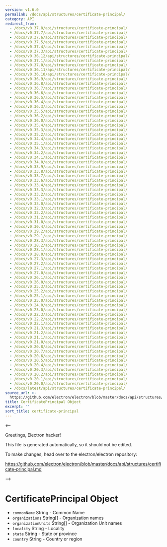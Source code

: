 ```yaml
---
version: v1.6.0
permalink: /docs/api/structures/certificate-principal/
category: API
redirect_from:
  - /docs/v0.37.8/api/structures/certificate-principal/
  - /docs/v0.37.7/api/structures/certificate-principal/
  - /docs/v0.37.6/api/structures/certificate-principal/
  - /docs/v0.37.5/api/structures/certificate-principal/
  - /docs/v0.37.4/api/structures/certificate-principal/
  - /docs/v0.37.3/api/structures/certificate-principal/
  - /docs/v0.36.12/api/structures/certificate-principal/
  - /docs/v0.37.1/api/structures/certificate-principal/
  - /docs/v0.37.0/api/structures/certificate-principal/
  - /docs/v0.36.11/api/structures/certificate-principal/
  - /docs/v0.36.10/api/structures/certificate-principal/
  - /docs/v0.36.9/api/structures/certificate-principal/
  - /docs/v0.36.8/api/structures/certificate-principal/
  - /docs/v0.36.7/api/structures/certificate-principal/
  - /docs/v0.36.6/api/structures/certificate-principal/
  - /docs/v0.36.5/api/structures/certificate-principal/
  - /docs/v0.36.4/api/structures/certificate-principal/
  - /docs/v0.36.3/api/structures/certificate-principal/
  - /docs/v0.35.5/api/structures/certificate-principal/
  - /docs/v0.36.2/api/structures/certificate-principal/
  - /docs/v0.36.0/api/structures/certificate-principal/
  - /docs/v0.35.4/api/structures/certificate-principal/
  - /docs/v0.35.3/api/structures/certificate-principal/
  - /docs/v0.35.2/api/structures/certificate-principal/
  - /docs/v0.34.4/api/structures/certificate-principal/
  - /docs/v0.35.1/api/structures/certificate-principal/
  - /docs/v0.34.3/api/structures/certificate-principal/
  - /docs/v0.34.2/api/structures/certificate-principal/
  - /docs/v0.34.1/api/structures/certificate-principal/
  - /docs/v0.34.0/api/structures/certificate-principal/
  - /docs/v0.33.9/api/structures/certificate-principal/
  - /docs/v0.33.8/api/structures/certificate-principal/
  - /docs/v0.33.7/api/structures/certificate-principal/
  - /docs/v0.33.6/api/structures/certificate-principal/
  - /docs/v0.33.4/api/structures/certificate-principal/
  - /docs/v0.33.3/api/structures/certificate-principal/
  - /docs/v0.33.2/api/structures/certificate-principal/
  - /docs/v0.33.1/api/structures/certificate-principal/
  - /docs/v0.33.0/api/structures/certificate-principal/
  - /docs/v0.32.3/api/structures/certificate-principal/
  - /docs/v0.32.2/api/structures/certificate-principal/
  - /docs/v0.31.2/api/structures/certificate-principal/
  - /docs/v0.31.0/api/structures/certificate-principal/
  - /docs/v0.30.4/api/structures/certificate-principal/
  - /docs/v0.29.2/api/structures/certificate-principal/
  - /docs/v0.29.1/api/structures/certificate-principal/
  - /docs/v0.28.3/api/structures/certificate-principal/
  - /docs/v0.28.2/api/structures/certificate-principal/
  - /docs/v0.28.1/api/structures/certificate-principal/
  - /docs/v0.28.0/api/structures/certificate-principal/
  - /docs/v0.27.3/api/structures/certificate-principal/
  - /docs/v0.27.2/api/structures/certificate-principal/
  - /docs/v0.27.1/api/structures/certificate-principal/
  - /docs/v0.27.0/api/structures/certificate-principal/
  - /docs/v0.26.1/api/structures/certificate-principal/
  - /docs/v0.26.0/api/structures/certificate-principal/
  - /docs/v0.25.3/api/structures/certificate-principal/
  - /docs/v0.25.2/api/structures/certificate-principal/
  - /docs/v0.25.1/api/structures/certificate-principal/
  - /docs/v0.25.0/api/structures/certificate-principal/
  - /docs/v0.24.0/api/structures/certificate-principal/
  - /docs/v0.23.0/api/structures/certificate-principal/
  - /docs/v0.22.3/api/structures/certificate-principal/
  - /docs/v0.22.2/api/structures/certificate-principal/
  - /docs/v0.22.1/api/structures/certificate-principal/
  - /docs/v0.21.3/api/structures/certificate-principal/
  - /docs/v0.21.2/api/structures/certificate-principal/
  - /docs/v0.21.1/api/structures/certificate-principal/
  - /docs/v0.21.0/api/structures/certificate-principal/
  - /docs/v0.20.8/api/structures/certificate-principal/
  - /docs/v0.20.7/api/structures/certificate-principal/
  - /docs/v0.20.6/api/structures/certificate-principal/
  - /docs/v0.20.5/api/structures/certificate-principal/
  - /docs/v0.20.4/api/structures/certificate-principal/
  - /docs/v0.20.3/api/structures/certificate-principal/
  - /docs/v0.20.2/api/structures/certificate-principal/
  - /docs/v0.20.1/api/structures/certificate-principal/
  - /docs/v0.20.0/api/structures/certificate-principal/
  - /docs/latest/api/structures/certificate-principal/
source_url: >-
  https://github.com/electron/electron/blob/master/docs/api/structures/certificate-principal.md
title: CertificatePrincipal Object
excerpt: ''
sort_title: certificate-principal
---
```



<--

Greetings, Electron hacker!

This file is generated automatically, so it should not be edited.

To make changes, head over to the electron/electron repository:

https://github.com/electron/electron/blob/master/docs/api/structures/certificate-principal.md

-->

# CertificatePrincipal Object

*   `commonName` String - Common Name
*   `organizations` String[] - Organization names
*   `organizationUnits` String[] - Organization Unit names
*   `locality` String - Locality
*   `state` String - State or province
*   `country` String - Country or region
